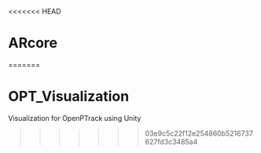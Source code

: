 <<<<<<< HEAD
# ARcore

=======
# OPT_Visualization
Visualization for OpenPTrack using Unity
>>>>>>> 03e9c5c22f12e254860b5216737627fd3c3485a4
